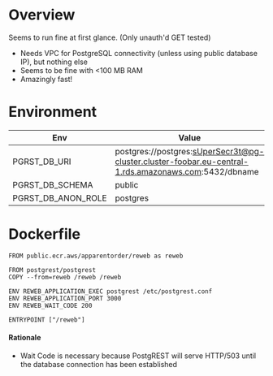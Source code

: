 # Overview

Seems to run fine at first glance. (Only unauth'd GET tested)

- Needs VPC for PostgreSQL connectivity (unless using public database IP), but nothing else
- Seems to be fine with <100 MB RAM
- Amazingly fast!

# Environment

| Env | Value |
| --- | --- |
| PGRST_DB_URI | postgres://postgres:sUperSecr3t@pg-cluster.cluster-foobar.eu-central-1.rds.amazonaws.com:5432/dbname |
| PGRST_DB_SCHEMA | public |
| PGRST_DB_ANON_ROLE | postgres |

# Dockerfile
```
FROM public.ecr.aws/apparentorder/reweb as reweb

FROM postgrest/postgrest
COPY --from=reweb /reweb /reweb

ENV REWEB_APPLICATION_EXEC postgrest /etc/postgrest.conf
ENV REWEB_APPLICATION_PORT 3000
ENV REWEB_WAIT_CODE 200

ENTRYPOINT ["/reweb"]
```

#### Rationale

- Wait Code is necessary because PostgREST will serve HTTP/503 until the database connection has been established
